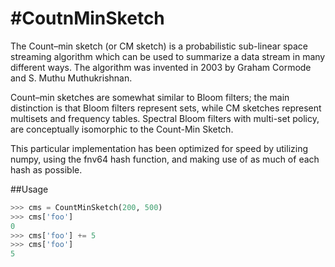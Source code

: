 #CoutnMinSketch
==============
The Count–min sketch (or CM sketch) is a probabilistic sub-linear space streaming algorithm which can be used to summarize a data stream in many different ways. The algorithm was invented in 2003 by Graham Cormode and S. Muthu Muthukrishnan.

Count–min sketches are somewhat similar to Bloom filters; the main distinction is that Bloom filters represent sets, while CM sketches represent multisets and frequency tables. Spectral Bloom filters with multi-set policy, are conceptually isomorphic to the Count-Min Sketch.

This particular implementation has been optimized for speed by utilizing numpy, using the fnv64 hash function, and making use of as much of each hash as possible.

##Usage
```python
>>> cms = CountMinSketch(200, 500)
>>> cms['foo']
0
>>> cms['foo'] += 5
>>> cms['foo']
5
```

